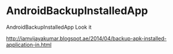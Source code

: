 AndroidBackupInstalledApp
=========================

AndroidBackupInstalledApp
Look it

http://iamvijayakumar.blogspot.ae/2014/04/backup-apk-installed-application-in.html
